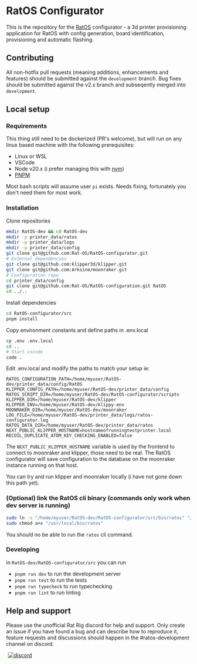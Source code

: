 # RatOS Configurator

This is the repository for the [RatOS](os.ratrig.com) configurator - a 3d printer provisioning application for RatOS with config generation, board identification, provisioning and automatic flashing. 

## Contributing

All non-hotfix pull requests (meaning additions, enhancements and features) should be submitted against the `development` branch.
Bug fixes should be submitted against the v2.x branch and subseqently merged into `development`.

## Local setup

### Requirements

This thing still need to be dockerized (PR's welcome), but will run on any linux based machine with the following prerequisites:

* Linux or WSL
* VSCode
* Node v20.x (i prefer managing this with [nvm](https://github.com/nvm-sh/nvm?tab=readme-ov-file#installing-and-updating))
* [PNPM](https://pnpm.io/installation)

Most bash scripts will assume user `pi` exists. Needs fixing, fortunately  you don't need them for most work.

### Installation

Clone repositories
```bash
mkdir RatOS-dev && cd RatOS-dev
mkdir -p printer_data/ratos
mkdir -p printer_data/logs
mkdir -p printer_data/config
git clone git@github.com:Rat-OS/RatOS-configurator.git
# External dependencies
git clone git@github.com:klipper3d/klipper.git
git clone git@github.com:Arksine/moonraker.git
# Configuration repo
cd printer_data/config
git clone git@github.com:Rat-OS/RatOS-configuration.git RatOS
cd ../..
```

Install dependencies
```bash
cd RatOS-configurator/src
pnpm install
```

Copy environment constants and define paths in .env.local
```bash
cp .env .env.local
cd ..
# Start vscode
code .
```

Edit .env.local and modify the paths to match your setup ie:
```
RATOS_CONFIGURATION_PATH=/home/myuser/RatOS-dev/printer_data/config/RatOS
KLIPPER_CONFIG_PATH=/home/myuser/RatOS-dev/printer_data/config
RATOS_SCRIPT_DIR=/home/myuser/RatOS-dev/RatOS-configurator/scripts
KLIPPER_DIR=/home/myuser/RatOS-dev/klipper
KLIPPER_ENV=/home/myuser/RatOS-dev/klippy-env
MOONRAKER_DIR=/home/myuser/RatOS-dev/moonraker
LOG_FILE=/home/myuser/RatOS-dev/printer_data/logs/ratos-configurator.log
RATOS_DATA_DIR=/home/myuser/RatOS-dev/printer_data/ratos
NEXT_PUBLIC_KLIPPER_HOSTNAME=hostnameofrunningtestprinter.local
RECOIL_DUPLICATE_ATOM_KEY_CHECKING_ENABLED=false
```

The `NEXT_PUBLIC_KLIPPER_HOSTNAME` variable is used by the frontend to connect to moonraker and klipper, those need to be real. The RatOS configurator will save configuration to the database on the moonraker instance running on that host.

You can try and run klipper and moonraker locally (i have not gone down this path yet).

### (Optional) link the RatOS cli binary (commands only work when dev server is running)
```bash
sudo ln -s "/home/myuser/RatOS-dev/RatOS-configurator/src/bin/ratos" "/usr/local/bin/ratos"
sudo chmod a+x "/usr/local/bin/ratos"
```
You should no be able to run the `ratos` cli command.

### Developing

in `RatOS-dev/RatOS-configurator/src` you can run

* `pnpm run dev` to run the development server
* `pnpm run test` to run the tests
* `pnpm run typecheck` to run typechecking
* `pnpm run lint` to run linting

## Help and support

Please use the unofficial Rat Rig discord for help and support. Only create an issue if you have found a bug and can describe how to reproduce it, feature requests and discussions should happen in the #ratos-development channel on discord.

<a href="http://discord.gg/ratrig" target="_blank" rel="noopener noreferrer" style="margin-left: 5px;"><img src="https://img.shields.io/discord/582187371529764864?color=%235865F2&amp;label=discord&amp;logo=discord&amp;logoColor=white&amp;style=flat" alt="discord"></a>

